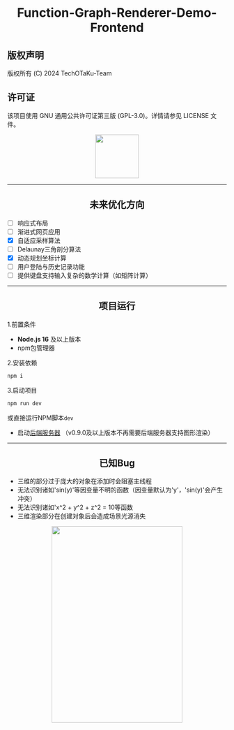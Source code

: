 # <center> Function-Graph-Renderer-Demo-Frontend

## 版权声明

版权所有 (C) 2024 TechOTaKu-Team

## 许可证

该项目使用 GNU 通用公共许可证第三版 (GPL-3.0)。详情请参见 LICENSE 文件。

<center> <img src="./public/486.1-done.png" width="100" height="100"> </center>

---
## <center> 未来优化方向
- [ ] 响应式布局
- [ ] 渐进式网页应用
- [x] 自适应采样算法
- [ ] Delaunay三角剖分算法
- [x] 动态规划坐标计算
- [ ] 用户登陆与历史记录功能
- [ ] 提供键盘支持输入复杂的数学计算（如矩阵计算）

---
## <center> 项目运行
1.前置条件
- **Node.js 16** 及以上版本
- npm包管理器

2.安装依赖
```sh
npm i
```

3.启动项目
```sh
npm run dev
```
或直接运行NPM脚本`dev`
- 启动[后端服务器](https://github.com/FOV-RGT/Function-Graph-Renderer-Demo-Backend) （v0.9.0及以上版本不再需要后端服务器支持图形渲染）

---

## <center> 已知Bug

- 三维的部分过于庞大的对象在添加时会阻塞主线程
- 无法识别诸如'sin(y)'等因变量不明的函数（因变量默认为'y'，'sin(y)'会产生冲突）
- 无法识别诸如'x^2 + y^2 + z^2 = 10等函数
- 三维渲染部分在创建对象后会造成场景光源消失
<center> <img src="./public/IMG_4007.PNG" width="300" height="450" title> </center>
